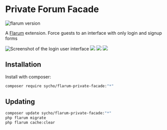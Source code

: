 # Private Forum Facade

![flarum version](https://img.shields.io/badge/flarum-%5E1.2.0-%23e7742e?style=flat-square)

A [Flarum](http://flarum.org) extension. Force guests to an interface with only login and signup forms

![Screenshot of the login user interface](https://user-images.githubusercontent.com/20267363/146449466-4805ab4d-21c0-43c8-b055-0e331e12a3d2.png)
![](https://user-images.githubusercontent.com/20267363/146449468-4e16bd95-a396-469e-ac4a-a85728912feb.png)
![](https://user-images.githubusercontent.com/20267363/146449469-0e2d1aa7-09cc-45f0-9916-0fa5db8f355f.png)
![](https://user-images.githubusercontent.com/20267363/147744320-ee9ddaca-9534-4410-aa8f-392a4c79485c.png)


## Installation

Install with composer:

```sh
composer require sycho/flarum-private-facade:"*"
```

## Updating

```sh
composer update sycho/flarum-private-facade:"*"
php flarum migrate
php flarum cache:clear
```
